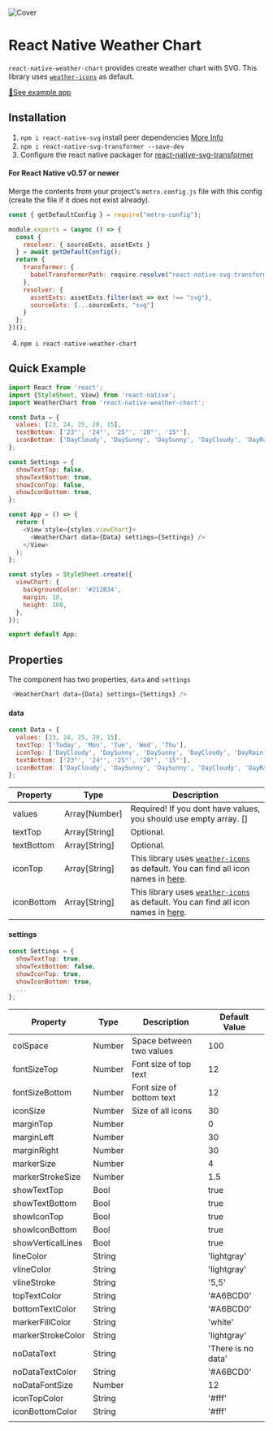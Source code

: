 ![Cover](https://user-images.githubusercontent.com/24523985/118378101-ffdaeb80-b5d9-11eb-892f-38427ee34d75.jpg)

# React Native Weather Chart
`react-native-weather-chart` provides create weather chart with SVG. This library uses 
[`weather-icons`](https://github.com/erikflowers/weather-icons) as default.

[📲See example app](https://github.com/bk52/react-native-weather-chart-example)

## Installation
1) `npm i react-native-svg` install peer dependencies [More Info](https://github.com/react-native-svg/react-native-svg)
2) `npm i react-native-svg-transformer --save-dev` 
3) Configure the react native packager for [react-native-svg-transformer](https://github.com/kristerkari/react-native-svg-transformer)
#### For React Native v0.57 or newer
Merge the contents from your project's `metro.config.js` file with this config (create the file if it does not exist already).

```js
const { getDefaultConfig } = require("metro-config");

module.exports = (async () => {
  const {
    resolver: { sourceExts, assetExts }
  } = await getDefaultConfig();
  return {
    transformer: {
      babelTransformerPath: require.resolve("react-native-svg-transformer")
    },
    resolver: {
      assetExts: assetExts.filter(ext => ext !== "svg"),
      sourceExts: [...sourceExts, "svg"]
    }
  };
})();
```
4) `npm i react-native-weather-chart`

## Quick Example
```js
import React from 'react';
import {StyleSheet, View} from 'react-native';
import WeatherChart from 'react-native-weather-chart';

const Data = {
  values: [23, 24, 25, 20, 15],
  textBottom: ['23°', '24°', '25°', '20°', '15°'],
  iconBottom: ['DayCloudy', 'DaySunny', 'DaySunny', 'DayCloudy', 'DayRain'],
};

const Settings = {
  showTextTop: false,
  showTextBottom: true,
  showIconTop: false,
  showIconBottom: true,
};

const App = () => {
  return (
    <View style={styles.viewChart}>
      <WeatherChart data={Data} settings={Settings} />
    </View>
  );
};

const styles = StyleSheet.create({
  viewChart: {
    backgroundColor: '#212B34',
    margin: 10,
    height: 160,
  },
});

export default App;
```
## Properties
The component has two properties, `data` and `settings`  
```js
 <WeatherChart data={Data} settings={Settings} />
 ```
#### data
```js
const Data = {
  values: [23, 24, 25, 20, 15],
  textTop: ['Today', 'Mon', 'Tue', 'Wed', 'Thu'],
  iconTop: ['DayCloudy', 'DaySunny', 'DaySunny', 'DayCloudy', 'DayRain'],
  textBottom: ['23°', '24°', '25°', '20°', '15°'],
  iconBottom: ['DayCloudy', 'DaySunny', 'DaySunny', 'DayCloudy', 'DayRain'],
};
 ```
| Property   | Type          | Description                                                                                                                                                                       |
|------------|---------------|-----------------------------------------------------------------------------------------------------------------------------------------------------------------------------------|
| values     | Array[Number] | Required! If you dont have values, you should use empty array. []                                                                                                                 |
| textTop    | Array[String] | Optional.                                                                                                                                                                         |
| textBottom | Array[String] | Optional.                                                                                                                                                                         |
| iconTop    | Array[String] | This library uses [`weather-icons`](https://github.com/erikflowers/weather-icons) as default. You can find all icon names in [here](https://github.com/bk52/react-native-weather-chart/blob/main/src/WeatherChart/WeatherChartIcons.js). |
| iconBottom | Array[String] |  This library uses [`weather-icons`](https://github.com/erikflowers/weather-icons) as default. You can find all icon names in [here](https://github.com/bk52/react-native-weather-chart/blob/main/src/WeatherChart/WeatherChartIcons.js).                                                                                                                                                                                 |

#### settings
```js
const Settings = {
  showTextTop: true,
  showTextBottom: false,
  showIconTop: true,
  showIconBottom: true,
  ...
};
```
| Property          | Type   | Description              | Default Value      |
|-------------------|--------|--------------------------|--------------------|
| colSpace          | Number | Space between two values | 100                |
| fontSizeTop       | Number | Font size of top text    | 12                 |
| fontSizeBottom    | Number | Font size of bottom text | 12                 |
| iconSize          | Number | Size of all icons        | 30                 |
| marginTop         | Number |                          | 0                  |
| marginLeft        | Number |                          | 30                 |
| marginRight       | Number |                          | 30                 |
| markerSize        | Number |                          | 4                  |
| markerStrokeSize  | Number |                          | 1.5                |
| showTextTop       | Bool   |                          | true               |
| showTextBottom    | Bool   |                          | true               |
| showIconTop       | Bool   |                          | true               |
| showIconBottom    | Bool   |                          | true               |
| showVerticalLines | Bool   |                          | true               |
| lineColor         | String |                          | 'lightgray'        |
| vlineColor        | String |                          | 'lightgray'        |
| vlineStroke       | String |                          | '5,5'              |
| topTextColor      | String |                          | '#A6BCD0'          |
| bottomTextColor   | String |                          | '#A6BCD0'          |
| markerFillColor   | String |                          | 'white'            |
| markerStrokeColor | String |                          | 'lightgray'        |
| noDataText        | String |                          | 'There is no data' |
| noDataTextColor   | String |                          | '#A6BCD0'          |
| noDataFontSize    | Number |                          | 12                 |
| iconTopColor      | String |                          | '#fff'             |
| iconBottomColor   | String |                          | '#fff'             |
|                   |        |                          |                    |
